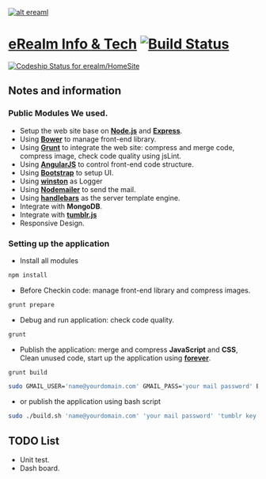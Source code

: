 [![alt ereaml](https://raw.github.com/erealm/HomeSite/master/public/images/erealm.png)](http://www.erealm.cn)
# [eRealm Info & Tech](http://www.erealm.cn)  [![Build Status](https://travis-ci.org/erealm/HomeSite.svg?branch=master)](http://travis-ci.org/erealm/HomeSite)
[ ![Codeship Status for erealm/HomeSite](https://www.codeship.io/projects/1f17b940-2f28-0132-d05d-4e682e9b5dbd/status)](https://www.codeship.io/projects/39458)

## Notes and information
### Public Modules We used.
* Setup the web site base on [**Node.js**](http://nodejs.org/) and [**Express**](http://expressjs.com/).
* Using [**Bower**](http://bower.io) to manage front-end library.
* Using [**Grunt**](http://gruntjs.com) to integrate the web site: compress and merge code, compress image, check code quality using jsLint.
* Using [**AngularJS**](https://angularjs.org/) to control front-end code structure.
* Using [**Bootstrap**](http://getbootstrap.com/) to setup UI.
* Using [**winston**](https://github.com/flatiron/winston) as Logger
* Using [**Nodemailer**](https://github.com/andris9/Nodemailer) to send the mail.
* Using [**handlebars**](https://www.npmjs.org/package/handlebars) as the server template engine.
* Integrate with **MongoDB**.
* Integrate with [**tumblr.js**](https://github.com/tumblr/tumblr.js/)
* Responsive Design.

### Setting up the application
 * Install all modules
```bash
npm install
```
* Before Checkin code: manage front-end library and compress images.
```bash
grunt prepare
```
* Debug and run application: check code quality.
```bash
grunt
```
* Publish the application: merge and compress **JavaScript** and **CSS**, Clean unused code, start up the application using [**forever**](https://github.com/nodejitsu/forever).
```bash
grunt build
``` 
```bash
sudo GMAIL_USER='name@yourdomain.com' GMAIL_PASS='your mail password' BLOG_KEY='tumblr key' forever start app.js
``` 
* or publish the application using bash script
```bash
sudo ./build.sh 'name@yourdomain.com' 'your mail password' 'tumblr key'
```
## TODO List
* Unit test.
* Dash board.
